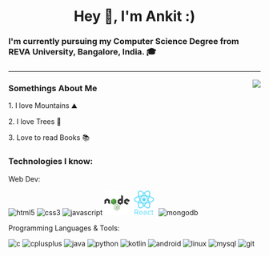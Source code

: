 <h1 align="center">Hey 👋, I'm Ankit :)</h1>

<h3 align="left">I'm currently pursuing my Computer Science Degree from REVA University, Bangalore, India.  🎓<h3>
<hr>
<img align="right" src="https://media.giphy.com/media/ZVik7pBtu9dNS/giphy.gif" />
<h3 align="left">Somethings About Me</h3>
  <P align="left">1. I love Mountains ⛰️ </p>
  <P align="left">2. I love Trees 🌳 </p>
  <P align="left">3. Love to read Books 📚 </p>
  
<h3 align="left">Technologies I know:</h3>

<p align="left">Web Dev:</p>
<p align="left"><img src="https://devicons.github.io/devicon/devicon.git/icons/html5/html5-original-wordmark.svg" alt="html5" width="50" height="50"/> <img src="https://devicons.github.io/devicon/devicon.git/icons/css3/css3-original-wordmark.svg" alt="css3" width="50" height="50"/> <img src="https://devicons.github.io/devicon/devicon.git/icons/javascript/javascript-original.svg" alt="javascript" width="50" height="50"/> <img src="https://raw.githubusercontent.com/devicons/devicon/3b40f5c4cc89355edb33e86a93e919dd25c36a81/icons/nodejs/nodejs-original-wordmark.svg" alt="nodejs" width="50" height="50" /> <img src="https://raw.githubusercontent.com/devicons/devicon/3b40f5c4cc89355edb33e86a93e919dd25c36a81/icons/react/react-original-wordmark.svg" alt="reactjs" width="50" height="50" /> <img src="https://devicons.github.io/devicon/devicon.git/icons/mongodb/mongodb-original-wordmark.svg" alt="mongodb" width="50" height="50"/></p>

<P align="left">Programming Languages & Tools: </p>
<p align="left"><img src="https://devicons.github.io/devicon/devicon.git/icons/c/c-original.svg" alt="c" width="50" height="50"/> <img src="https://devicons.github.io/devicon/devicon.git/icons/cplusplus/cplusplus-original.svg" alt="cplusplus" width="50" height="50"/> <img src="https://devicons.github.io/devicon/devicon.git/icons/java/java-original-wordmark.svg" alt="java" width="50" height="50"/> <img src="https://devicons.github.io/devicon/devicon.git/icons/python/python-original.svg" alt="python" width="50" height="50"/> <img src="https://www.vectorlogo.zone/logos/kotlinlang/kotlinlang-icon.svg" alt="kotlin" width="50" height="50"/> <img src="https://devicons.github.io/devicon/devicon.git/icons/android/android-original-wordmark.svg" alt="android" width="50" height="50"/> <img src="https://devicons.github.io/devicon/devicon.git/icons/linux/linux-original.svg" alt="linux" width="50" height="50"/> <img src="https://devicons.github.io/devicon/devicon.git/icons/mysql/mysql-original-wordmark.svg" alt="mysql" width="50" height="50" /> <img src="https://www.vectorlogo.zone/logos/git-scm/git-scm-icon.svg" alt="git" width="50" height="50"/> </p>
